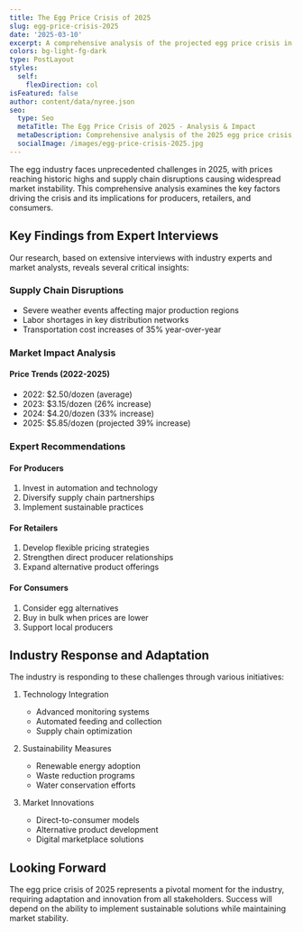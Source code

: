 ```yaml
---
title: The Egg Price Crisis of 2025
slug: egg-price-crisis-2025
date: '2025-03-10'
excerpt: A comprehensive analysis of the projected egg price crisis in 2025, examining supply chain disruptions, market dynamics, and expert recommendations for industry stakeholders.
colors: bg-light-fg-dark
type: PostLayout
styles:
  self:
    flexDirection: col
isFeatured: false
author: content/data/nyree.json
seo:
  type: Seo
  metaTitle: The Egg Price Crisis of 2025 - Analysis & Impact
  metaDescription: Comprehensive analysis of the 2025 egg price crisis, examining supply chain disruptions, market dynamics, and expert recommendations for industry stakeholders.
  socialImage: /images/egg-price-crisis-2025.jpg
---
```


<div style="text-align: left">
The egg industry faces unprecedented challenges in 2025, with prices reaching historic highs and supply chain disruptions causing widespread market instability. This comprehensive analysis examines the key factors driving the crisis and its implications for producers, retailers, and consumers.
</div>

## Key Findings from Expert Interviews

Our research, based on extensive interviews with industry experts and market analysts, reveals several critical insights:

### Supply Chain Disruptions

- Severe weather events affecting major production regions
- Labor shortages in key distribution networks
- Transportation cost increases of 35% year-over-year

### Market Impact Analysis

<div className="chart-container">
  <canvas id="eggPriceChart"></canvas>
</div>

#### Price Trends (2022-2025)

- 2022: $2.50/dozen (average)
- 2023: $3.15/dozen (26% increase)
- 2024: $4.20/dozen (33% increase)
- 2025: $5.85/dozen (projected 39% increase)

### Expert Recommendations

#### For Producers

1. Invest in automation and technology
2. Diversify supply chain partnerships
3. Implement sustainable practices

#### For Retailers

1. Develop flexible pricing strategies
2. Strengthen direct producer relationships
3. Expand alternative product offerings

#### For Consumers

1. Consider egg alternatives
2. Buy in bulk when prices are lower
3. Support local producers

## Industry Response and Adaptation

The industry is responding to these challenges through various initiatives:

1. Technology Integration

   - Advanced monitoring systems
   - Automated feeding and collection
   - Supply chain optimization

2. Sustainability Measures

   - Renewable energy adoption
   - Waste reduction programs
   - Water conservation efforts

3. Market Innovations
   - Direct-to-consumer models
   - Alternative product development
   - Digital marketplace solutions

## Looking Forward

The egg price crisis of 2025 represents a pivotal moment for the industry, requiring adaptation and innovation from all stakeholders. Success will depend on the ability to implement sustainable solutions while maintaining market stability.

<script>
  document.addEventListener('DOMContentLoaded', function() {
    const ctx = document.getElementById('eggPriceChart');
    new Chart(ctx, {
      type: 'line',
      data: {
        labels: ['2022', '2023', '2024', '2025'],
        datasets: [{
          label: 'Average Price per Dozen ($)',
          data: [2.50, 3.15, 4.20, 5.85],
          borderColor: 'rgb(75, 192, 192)',
          tension: 0.1
        }]
      },
      options: {
        responsive: true,
        scales: {
          y: {
            beginAtZero: true,
            title: {
              display: true,
              text: 'Price ($)'
            }
          }
        }
      }
    });
  });
</script>
